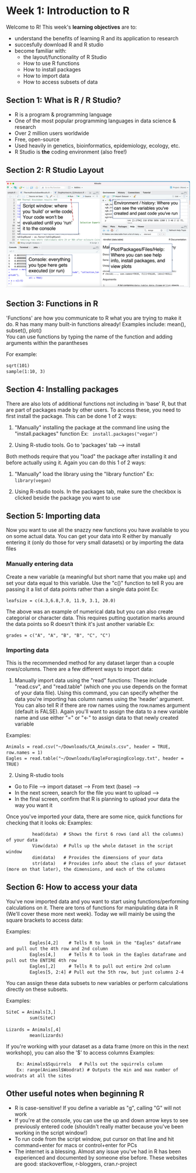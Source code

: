# Week 1: Introduction to R #

Welcome to R! This week's **learning objectives** are to:
- understand the benefits of learning R and its application to research
- succesfully download R and R studio
- become familiar with:
  - the layout/functionality of R Studio
  -  How to use R functions
  -  How to install packages
  -  How to import data
  -  How to access subsets of data

## Section 1: What is R / R Studio? ##

- R is a program & programming language 
- One of the most popular programming languages in data science & research
- Over 2 million users worldwide
- Free, open-source 
- Used heavily in genetics, bioinformatics, epidemiology, ecology, etc.
- R Studio is **the** coding environment (also free!)

## Section 2: R Studio Layout ##

![R studio layout](./Rstudio_Layout.jpg)


  
## Section 3: Functions in R ##

'Functions' are how you communicate to R what you are trying to make it do. R has many many built-in functions already! 
Examples include: mean(), subset(), plot()   
You can use functions by typing the name of the function and adding arguments within the parantheses
   
   For example:
   ```
   sqrt(101)
   sample(1:10, 3)
   ```
 
## Section 4: Installing packages ##

There are also lots of additional functions not including in 'base' R, but that are part of packages made by other users. To access these, you need to first install the package. This can be done 1 of 2 ways:

1) "Manually" installing the package at the command line using the "install.packages" function
        Ex: ``` 
        install.packages("vegan") ```
        
2) Using R-studio tools. 
      Go to 'packages' tab --> install
      
Both methods require that you "load" the package after installing it and before actually using it.
Again you can do this 1 of 2 ways:
    
1) "Manually" load the library using the "library function" 
        Ex: ```
        library(vegan) 
        ```
        
2) Using R-studio tools.
  In the packages tab, make sure the checkbox is clicked beside the package you want to use
      
  
## Section 5:  Importing data ##

Now you want to use all the snazzy new functions you have available to you on some actual data. You can get your data into R either by manually entering it (only do those for very small datasets) or by importing the data files
    
### Manually entering data ###

Create a new variable (a meaningful but short name that you make up) and set your data equal to this variable.
Use the "c()" function to tell R you are passing it a list of data points rather than a single data point
Ex: 
```
leafsize = c(4.3,6.8,7.0, 11.9, 3.1, 20.0)
```

The above was an example of numerical data but you can also create categorial or character data. 
This requires putting quotation marks around the data points so R doesn't think it's just another variable
Ex: 
```
grades = c("A", "A", "B", "B", "C", "C")
```
        
### Importing data ###

This is the recommended method for any dataset larger than a couple rows/columns. 
There are a few different ways to import data:
        
1. Manually import data using the "read" functions: 
These include "read.csv", and "read.table" (which one you use depends on the format of your data file). Using this command, you can specify whether the data you're importing has column names using the 'header' argument. You can also tell R if there are row names using the row.names argument (default is FALSE). Again you'll want to assign the data to a new variable name and use either "=" or "<-" to assign data to that newly created variable
            
Examples: 
 ```
Animals = read.csv("~/Downloads/CA_Animals.csv", header = TRUE, row.names = 1)
Eagles = read.table("~/Downloads/EagleForagingEcology.txt", header = TRUE)
```
              
2. Using R-studio tools
- Go to File --> import dataset --> From text (base) -->
- In the next screen, search for the file you want to upload -->
- In the final screen, confirm that R is planning to upload your data the way you want it
              
Once you've imported your data, there are some nice, quick functions for checking that it looks ok:
Examples: 
```
          head(data)  # Shows the first 6 rows (and all the columns) of your data
          View(data)  # Pulls up the whole dataset in the script window 
          dim(data)   # Provides the dimensions of your data
          str(data)   # Provides info about the class of your dataset (more on that later), the dimensions, and each of the columns
```
             
## Section 6:  How to access your data ##

You've now imported data and you want to start using functions/performing calculations on it. There are tons of functions for manipulating data in R (We'll cover these more next week). Today we will mainly be using the square brackets to access data:
  
Examples: 
```
         Eagles[4,2]    # Tells R to look in the "Eagles" dataframe and pull out the 4th row and 2nd column  
         Eagles[4,]     # Tells R to look in the Eagles dataframe and pull out the ENTIRE 4th row
         Eagles[,2]     # Tells R to pull out entire 2nd column
         Eagles[5, 2:4] # Pull out the 5th row, but just columns 2-4
```        
    
  You can assign these data subsets to new variables or perform calculations directly on these subsets.
    
Examples:
```
SiteC = Animals[3,]
         sum(SiteC)
         
Lizards = Animals[,4]
         mean(Lizards)
```

If you're working with your dataset as a data frame (more on this in the next workshop), you can also the '$' to access columns
Examples: 
```
    Ex: Animals$Squirrels   # Pulls out the squirrels column
    Ex: range(Aniamsl$Woodrat) # Outputs the min and max number of woodrats at all the sites
```
 
 
 ## Other useful notes when beginning R ##
 
 * R is case-sensitive! If you define a variable as "g", calling "G" will not work
 * If you're at the console, you can use the up and down arrow keys to see previously entered code (shouldn't really matter because you've been working in the script window!)
 * To run code from the script window, put cursor on that line and hit command+enter for macs or control+enter for PCs
 * The internet is a blessing. Almost any issue you've had in R has been experienced and documented by someone else before. 
  These websites are good: stackoverflow, r-bloggers, cran.r-project
